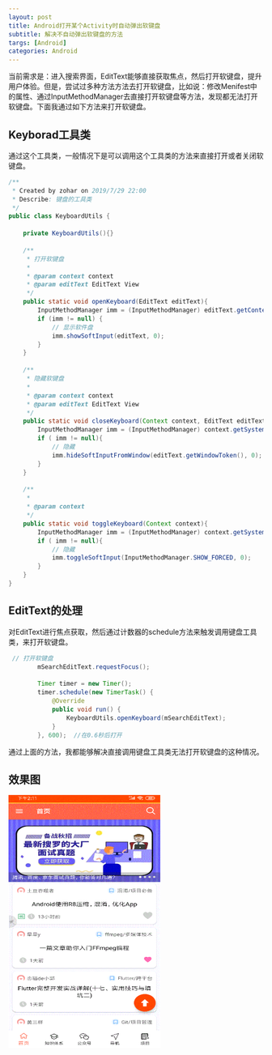 ```yaml
---
layout: post
title: Android打开某个Activity时自动弹出软键盘
subtitle: 解决不自动弹出软键盘的方法
targs: [Android]
categories: Android
---
```



当前需求是：进入搜索界面，EditText能够直接获取焦点，然后打开软键盘，提升用户体验。但是，尝试过多种方法方法去打开软键盘，比如说：修改Menifest中的属性、通过InputMethodManager去直接打开软键盘等方法，发现都无法打开软键盘。下面我通过如下方法来打开软键盘。

## Keyborad工具类

通过这个工具类，一般情况下是可以调用这个工具类的方法来直接打开或者关闭软键盘。

```java
/**
 * Created by zohar on 2019/7/29 22:00
 * Describe: 键盘的工具类
 */
public class KeyboardUtils {

    private KeyboardUtils(){}

    /**
     * 打开软键盘
     *
     * @param context context
     * @param editText EditText View
     */
    public static void openKeyboard(EditText editText){
        InputMethodManager imm = (InputMethodManager) editText.getContext().getSystemService(Context.INPUT_METHOD_SERVICE);
        if (imm != null) {
            // 显示软件盘
            imm.showSoftInput(editText, 0);
        }
    }

    /**
     * 隐藏软键盘
     *
     * @param context context
     * @param editText EditText View
     */
    public static void closeKeyboard(Context context, EditText editText){
        InputMethodManager imm = (InputMethodManager) context.getSystemService(Context.INPUT_METHOD_SERVICE);
        if ( imm != null){
            // 隐藏
            imm.hideSoftInputFromWindow(editText.getWindowToken(), 0);
        }
    }

    /**
     *
     * @param context
     */
    public static void toggleKeyboard(Context context){
        InputMethodManager imm = (InputMethodManager) context.getSystemService(Context.INPUT_METHOD_SERVICE);
        if ( imm != null){
            // 隐藏
            imm.toggleSoftInput(InputMethodManager.SHOW_FORCED, 0);
        }
    }
}

```

## EditText的处理

对EditText进行焦点获取，然后通过计数器的schedule方法来触发调用键盘工具类，来打开软键盘。

```java
 // 打开软键盘
        mSearchEditText.requestFocus();

        Timer timer = new Timer();
        timer.schedule(new TimerTask() {
            @Override
            public void run() {
                KeyboardUtils.openKeyboard(mSearchEditText);
            }
        }, 600);  //在0.6秒后打开
```

通过上面的方法，我都能够解决直接调用键盘工具类无法打开软键盘的这种情况。

## 效果图

<img src = "https://github.com/ZoharAndroid/MarkdownImages/blob/master/2019-09/search.gif?raw=true" width = 300px height = 500px>

